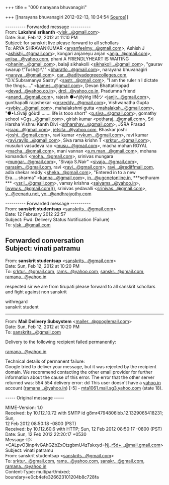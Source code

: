 +++
title = "000 narayana bhuvanagiri"

+++
[[narayana bhuvanagiri	2012-02-13, 10:34:54 [Source](https://groups.google.com/g/bvparishat/c/c5MJm-p6_2Q)]]



  
  

---------- Forwarded message ----------  
From: **Lakshmi srikanth** \<[ylsk...@gmail.com]()\>  
Date: Sun, Feb 12, 2012 at 11:10 PM  
Subject: for sanskrit live please forward to all schollars  
To: ARYA SHRAVANKUMAR \<[aryanfeelmy...@gmail.com]()\>, Ashish J \<[ashishj...@gmail.com]()\>, kongari anjaneyu anjan \<[anja...@gmail.com]()\>, [anjisa...@yahoo.com](), phani A FRIENDLYHEART IS WAITING \<[phanim...@gmail.com]()\>, balaji sikhakolli \<[sikhakoll...@gmail.com]()\>, "gaurav swarup \\"Tush@r\\"" \<[bharatlo...@gmail.com]()\>, narayana bhuvanagiri \<[naraya...@gmail.com]()\>, [car...@adityadegreecolleges.com](), "D.V.Subramanya Sastry" \<[sastr...@gmail.com]()\>, "I am the ruler n I dictate the thngs....." \<[kames...@gmail.com]()\>, Devan Bhattatirippad \<[devad...@yahoo.co.in]()\>, [drcl...@yahoo.co.in](), Pradumna friend \<[anand...@gmail.com]()\>, rajesh ●๋•ńjőýíńg lífểツ \<[janjir...@gmail.com]()\>, gunthapalli rajashekar \<[grsreddy...@gmail.com]()\>, Vishwanatha Gupta \<[svbkv...@gmail.com]()\>, mahalakshmi gutta \<[mahalaksh...@gmail.com]()\>, "●๋•!کívájí gőừd! ....... life is tooo short" \<[p.siva...@gmail.com]()\>, gomathy school \<[Ggs...@gmail.com]()\>, girish kumar \<[potharaj...@gmail.com]()\>, Sri Harsha Vishnu Kanth Divi \<[sriharshav...@gmail.com]()\>, JSRA Prasad \<[jsrap...@gmail.com]()\>, [jetsita...@yahoo.com](), Bhaskar joshi \<[joshi...@gmail.com]()\>, ravi kumar \<[rvkum...@gmail.com]()\>, ravi kumar \<[ravi.ravilo...@gmail.com]()\>, Siva rama krishn T \<[srktur...@gmail.com]()\>, musuluri vasudeva rao \<[musu...@gmail.com]()\>, macha mohan ROYAL \<[macha...@gmail.com]()\>, mani vannan \<[a.m.man...@gmail.com]()\>, mohana komanduri \<[moha...@gmail.com]()\>, srinivas mungara \<[mungar...@gmail.com]()\>, "Sivaja S.Nair" \<[sivaja...@gmail.com]()\>, [narasim...@gmail.com](), ravi \<[ravi...@gmail.com]()\>, [ravi...@rediffmail.com](), adla shekar reddy \<[sheka...@gmail.com]()\>, "Entered in to a new Era.....sharma" \<[kanna...@gmail.com]()\>, [in...@ugcnetonline.in](), \*\*\*sethuram \*\*\* \<[vsr.l...@gmail.com]()\>, vamsy krishna \<[saivams...@yahoo.in]()\>, [www.s...@gmail.com](), srinivas yedavalli \<[srinivas...@gmail.com]()\>, [y...@eenadu.net](), [yo...@andhrajyothy.com]()  
  
  
  
  

---------- Forwarded message ----------  
From: **sanskrit studentsap** \<[sanskrits...@gmail.com]()\>  
Date: 12 February 2012 22:57  
Subject: Fwd: Delivery Status Notification (Failure)  
To: [ylsk...@gmail.com]()  
  
  
  
  

Forwarded conversation  
Subject: **vinati patramu**  
------------------------  
  
From: **sanskrit studentsap** \<[sanskrits...@gmail.com]()\>  
Date: Sun, Feb 12, 2012 at 10:20 PM  
To: [srktur...@gmail.com](), [rams...@yahoo.com](), [sanskr...@gmail.com](), [ramana...@yahoo.in]()  
  
  
respected sir we are from tirupati please forward to all sanskrit schollars and fight against non sanskrit  
  
  
  
  
withregard  
sanskrit student  
  
----------  
From: **Mail Delivery Subsystem** \<[mailer...@googlemail.com]()\>  
Date: Sun, Feb 12, 2012 at 10:20 PM  
To: [sanskrits...@gmail.com]()  
  
  
Delivery to the following recipient failed permanently:  
  
  [ramana...@yahoo.in]()  
  
Technical details of permanent failure:  
Google tried to deliver your message, but it was rejected by the recipient domain. We recommend contacting the other email provider for further information about the cause of this error. The error that the other server returned was: 554 554 delivery error: dd This user doesn't have a [yahoo.in](http://yahoo.in) account ([ramana...@yahoo.in]()) \[-5\] - [mta1061.mail.sg3.yahoo.com](http://mta1061.mail.sg3.yahoo.com) (state 18).  
  
----- Original message -----  
  
MIME-Version: 1.0  
Received: by 10.112.10.72 with SMTP id g8mr4794806lbb.12.1329065418231; Sun,  
12 Feb 2012 08:50:18 -0800 (PST)  
Received: by 10.112.60.6 with HTTP; Sun, 12 Feb 2012 08:50:17 -0800 (PST)  
Date: Sun, 12 Feb 2012 22:20:17 +0530  
Message-ID: \<CALpvO3inp4vGAhGZbZxOtzgbmU4zTskxyd=[Nj_r5d+...@mail.gmail.com]()\>  
Subject: vinati patramu  
From: sanskrit studentsap \<[sanskrits...@gmail.com]()\>  
To: [srktur...@gmail.com](), [rams...@yahoo.com](), [sanskr...@gmail.com](),  
   [ramana...@yahoo.in]()  
Content-Type: multipart/mixed; boundary=e0cb4efe326623101204b8c728fa  

  

  

  

  

